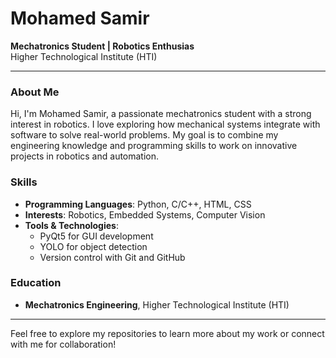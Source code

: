 # Mohamed Samir

**Mechatronics Student | Robotics Enthusias**  
Higher Technological Institute (HTI)

---

### About Me
Hi, I'm Mohamed Samir, a passionate mechatronics student with a strong interest in robotics. I love exploring how mechanical systems integrate with software to solve real-world problems. My goal is to combine my engineering knowledge and programming skills to work on innovative projects in robotics and automation.

### Skills
- **Programming Languages**: Python, C/C++, HTML, CSS
- **Interests**: Robotics, Embedded Systems, Computer Vision
- **Tools & Technologies**: 
  - PyQt5 for GUI development
  - YOLO for object detection
  - Version control with Git and GitHub
  
### Education
- **Mechatronics Engineering**, Higher Technological Institute (HTI)

---

Feel free to explore my repositories to learn more about my work or connect with me for collaboration!
